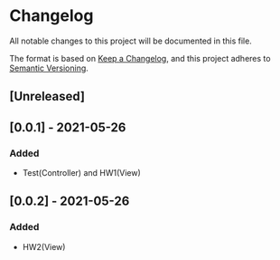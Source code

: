 # Changelog
All notable changes to this project will be documented in this file.

The format is based on [Keep a Changelog](https://keepachangelog.com/en/1.0.0/),
and this project adheres to [Semantic Versioning](https://semver.org/spec/v2.0.0.html).

## [Unreleased]

## [0.0.1] - 2021-05-26
### Added
- Test(Controller) and HW1(View)

## [0.0.2] - 2021-05-26
### Added
- HW2(View)
